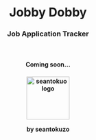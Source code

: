 <div align="center">
<br>
<h1 align="center">Jobby Dobby</h1>
<h3 align="center">Job Application Tracker</h3>
<br>
<h4>Coming soon...<h4>
<!-- <a href="#" target="_blank" rel="noreferrer noopener">
  no link yet
</a> -->
<!-- <br> -->
<!-- <br> -->
<!-- <br> -->
<!-- <p align=center>Made with</p> -->
<!-- <img align="center" width="25px" alt="bobby-shmurdle_gh-preview_readme" src="https://seantokuzo-bucket.s3.us-west-1.amazonaws.com/portfolio-img/stack-icons/react-icon.svg"> -->
<!-- <img align="center" width="25px" alt="bobby-shmurdle_gh-preview_readme" src="https://seantokuzo-bucket.s3.us-west-1.amazonaws.com/portfolio-img/stack-icons/react-router-icon.svg"> -->
<!-- <img align="center" width="25px" alt="bobby-shmurdle_gh-preview_readme" src="https://seantokuzo-bucket.s3.us-west-1.amazonaws.com/portfolio-img/stack-icons/sass-icon.svg"> -->
<!-- <img align="center" width="25px" alt="bobby-shmurdle_gh-preview_readme" src="https://seantokuzo-bucket.s3.us-west-1.amazonaws.com/portfolio-img/stack-icons/gsap-icon.svg"> -->
<!-- <br> -->
<!-- <br> -->
<!-- <br> -->
  <!-- <img align="center" width="400px" alt="Portfolio preview contact page dark mode" src="https://seantokuzo-bucket.s3.us-west-1.amazonaws.com/ProjectAssets/Portfolio/pfolio-readme3.png"> -->
  <!-- <br> -->
  <!-- <br> -->
  <!-- <img align="center" width="400px" alt="Portfolio preview contact page light mode" src="https://seantokuzo-bucket.s3.us-west-1.amazonaws.com/ProjectAssets/Portfolio/pfolio-readme4.png"> -->
<!-- <br> -->
<!-- <br> -->
<!-- <br> -->
  <!-- <p align="center"> -->
    <!-- <a href="https://github.com/seantokuzo/jobby-dobby-client/issues">Report Bug</a> -->
    <!-- · -->
    <!-- <a href="https://github.com/seantokuzo/jobby-dobby-client/issues">Request Feature</a> -->
  <!-- </p> -->
  <!-- <br> -->
  <!-- <br> -->
  <!-- <br> -->
  <img align="center" width="100px" alt="seantokuo logo" src="https://seantokuzo-bucket.s3.us-west-1.amazonaws.com/fav-icons/seantokuzo-logo-purp.png">
  <br>
  <p>by seantokuzo</p>
</div>
